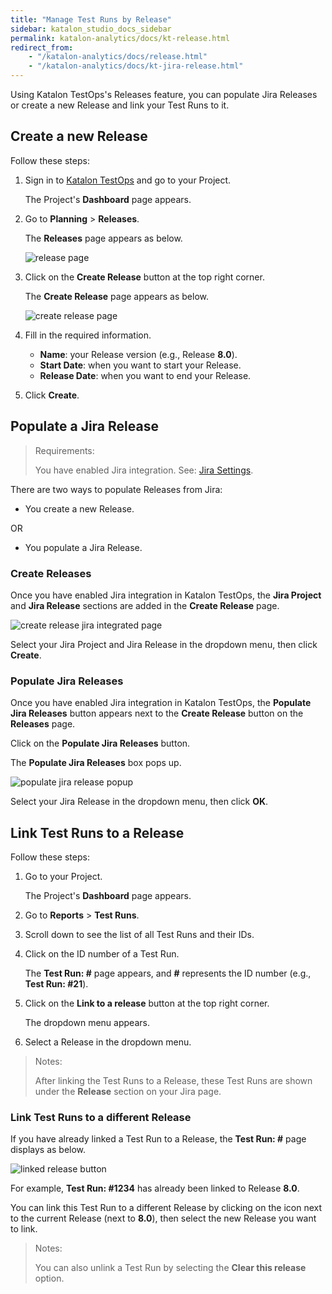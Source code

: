 ```yaml
---
title: "Manage Test Runs by Release" 
sidebar: katalon_studio_docs_sidebar
permalink: katalon-analytics/docs/kt-release.html
redirect_from:
    - "/katalon-analytics/docs/release.html"
    - "/katalon-analytics/docs/kt-jira-release.html"
---
```


Using Katalon TestOps's Releases feature, you can populate Jira Releases or create a new Release and link your Test Runs to it.

## Create a new Release

Follow these steps:

1. Sign in to [Katalon TestOps](https://testops.katalon.io/login) and go to your Project.

    The Project's **Dashboard** page appears.

2. Go to **Planning** > **Releases**.

    The **Releases** page appears as below.

    <img src="https://github.com/katalon-studio/docs-images/raw/master/katalon-analytics/docs/testops-revamp-june-releases/create-release-in-test-planning-testops-2.png" width="" height="" alt="release page">

3. Click on the **Create Release** button at the top right corner.

    The **Create Release** page appears as below.

    <img src="https://github.com/katalon-studio/docs-images/raw/master/katalon-analytics/docs/testops-revamp-june-releases/create-release-page-appears-2.png" width="" height="" alt="create release page">

4. Fill in the required information.
    * **Name**: your Release version (e.g., Release **8.0**).
    * **Start Date**: when you want to start your Release.
    * **Release Date**: when you want to end your Release.

5. Click **Create**.

## Populate a Jira Release

> Requirements:
>
> You have enabled Jira integration. See: [Jira Settings](https://docs.katalon.com/katalon-analytics/docs/kt-jira-config.html).

There are two ways to populate Releases from Jira:

* You create a new Release.

OR

* You populate a Jira Release.

### Create Releases

Once you have enabled Jira integration in Katalon TestOps, the **Jira Project** and **Jira Release** sections are added in the **Create Release** page.

<img src="https://github.com/katalon-studio/docs-images/raw/master/katalon-analytics/docs/testops-revamp-june-releases/create-release-page-once-jira-integrated.png" width="" height="" alt="create release jira integrated page">

Select your Jira Project and Jira Release in the dropdown menu, then click **Create**.

### Populate Jira Releases

Once you have enabled Jira integration in Katalon TestOps, the **Populate Jira Releases** button appears next to the **Create Release** button on the **Releases** page.

Click on the **Populate Jira Releases** button.

The **Populate Jira Releases** box pops up.

<img src="https://github.com/katalon-studio/docs-images/raw/master/katalon-analytics/docs/testops-revamp-june-releases/populate-jira-release-box-popup.png" width="" height="" alt="populate jira release popup">

Select your Jira Release in the dropdown menu, then click **OK**.

## Link Test Runs to a Release

Follow these steps:

1. Go to your Project.

    The Project's **Dashboard** page appears.

2. Go to **Reports** > **Test Runs**.

3. Scroll down to see the list of all Test Runs and their IDs.

4. Click on the ID number of a Test Run.

    The **Test Run: #** page appears, and **#** represents the ID number (e.g., **Test Run: #21**).

3. Click on the **Link to a release** button at the top right corner.

    The dropdown menu appears.

4. Select a Release in the dropdown menu.

> Notes:
>
> After linking the Test Runs to a Release, these Test Runs are shown under the **Release** section on your Jira page.

### Link Test Runs to a different Release

If you have already linked a Test Run to a Release, the **Test Run: #** page displays as below.

<img src="https://github.com/katalon-studio/docs-images/raw/master/katalon-analytics/docs/testops-revamp-june-releases/test-run-already-linked-to-a-release-2.png" width="" height="" alt="linked release button">

For example, **Test Run: #1234** has already been linked to Release **8.0**.

You can link this Test Run to a different Release by clicking on the icon next to the current Release (next to **8.0**), then select the new Release you want to link.

> Notes:
>
> You can also unlink a Test Run by selecting the **Clear this release** option.
